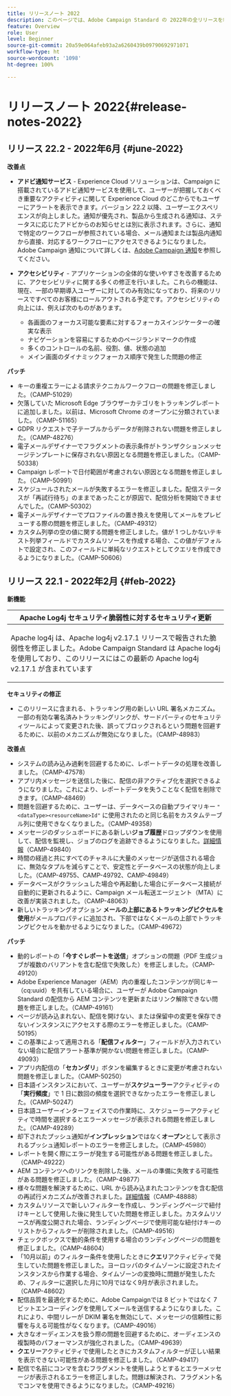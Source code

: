 ```yaml
---
title: リリースノート 2022
description: このページでは、Adobe Campaign Standard の 2022年の全リリースを紹介します。
feature: Overview
role: User
level: Beginner
source-git-commit: 20a59e064afeb93a2a6260439b09790692971071
workflow-type: ht
source-wordcount: '1098'
ht-degree: 100%

---
```


# リリースノート 2022{#release-notes-2022}

## リリース 22.2 - 2022年6月 {#june-2022}

**改善点**

* **アドビ通知サービス** - Experience Cloud ソリューションは、Campaign に搭載されているアドビ通知サービスを使用して、ユーザーが把握しておくべき重要なアクティビティに関して Experience Cloud のどこからでもユーザーにアラートを表示できます。バージョン 22.2 以降、ユーザーエクスペリエンスが向上しました。通知が優先され、製品から生成される通知は、ステータスに応じたアドビからのお知らせとは別に表示されます。さらに、通知で特定のワークフローが参照されている場合、メール通知または製品内通知から直接、対応するワークフローにアクセスできるようになりました。Adobe Campaign 通知について詳しくは、[Adobe Campaign 通知](../../administration/using/sending-internal-notifications.md)を参照してください。

<!--
* **Optimization in Workflow startup** - Adobe has added a new capability which can tune the number of workflows that start around the same time. This would help prevent CPU spikes that could have led to service interruptions or downtime. Adobe would enable it after 22.2 release. There is no further action item on customer regarding the same.
-->

* **アクセシビリティ** - アプリケーションの全体的な使いやすさを改善するために、アクセシビリティに関する多くの修正を行いました。これらの機能は、現在、一部の早期導入ユーザーに対してのみ有効になっており、将来のリリースですべてのお客様にロールアウトされる予定です。アクセシビリティの向上には、例えば次のものがあります。

   * 各画面のフォーカス可能な要素に対するフォーカスインジケーターの確実な表示
   * ナビゲーションを容易にするためのページランドマークの作成
   * 多くのコントロールの名前、役割、値、状態の追加
   * メイン画面のダイナミックフォーカス順序で発生した問題の修正


**パッチ**

* キーの重複エラーによる請求テクニカルワークフローの問題を修正しました。（CAMP-51029）
* 欠落していた Microsoft Edge ブラウザーカテゴリをトラッキングレポートに追加しました。以前は、Microsoft Chrome のオープンに分類されていました。（CAMP-51165）
* GDPR リクエストで子テーブルからデータが削除されない問題を修正しました。（CAMP-48276）
* 電子メールデザイナーでフラグメントの表示条件がトランザクションメッセージテンプレートに保存されない原因となる問題を修正しました。（CAMP-50338）
* Campaign レポートで日付範囲が考慮されない原因となる問題を修正しました。（CAMP-50991）
* スケジュールされたメールが失敗するエラーを修正しました。配信ステータスが「再試行待ち」のままであったことが原因で、配信分析を開始できませんでした。（CAMP-50302）
* 電子メールデザイナーでプロファイルの置き換えを使用してメールをプレビューする際の問題を修正しました。（CAMP-49312）
* カスタム列挙の空の値に関する問題を修正しました。値が 1 つしかないテキスト列挙フィールドでカスタムリソースを作成する場合、この値がデフォルトで設定され、このフィールドに単純なリクエストとしてクエリを作成できるようになりました。（CAMP-50606）


## リリース 22.1 - 2022年2月 {#feb-2022}

**新機能**

<table> 
<thead> 
<tr> 
<th> <strong>Apache Log4j セキュリティ脆弱性に対するセキュリティ更新</strong><br /> </th> 
</tr> 
</thead> 
<tbody> 
<tr> 
<td>
<p>Apache log4j は、Apache log4j v2.17.1 リリースで報告された脆弱性を修正しました。Adobe Campaign Standard は Apache log4j を使用しており、このリリースにはこの最新の Apache log4j v2.17.1 が含まれています </p>
</td> 
</tr> 
</tbody> 
</table>

**セキュリティの修正**

* このリリースに含まれる、トラッキング用の新しい URL 署名メカニズム。一部の有効な署名済みトラッキングリンクが、サードパーティのセキュリティツールによって変更された後、誤ってブロックされるという問題を回避するために、以前のメカニズムが無効になりました。（CAMP-48983）

**改善点**

* システムの読み込み過剰を回避するために、レポートデータの処理を改善しました。（CAMP-47578）
* アプリ内メッセージを送信した後に、配信の非アクティブ化を選択できるようになりました。これにより、レポートデータを失うことなく配信を削除できます。（CAMP-48469）
* 問題を回避するために、ユーザーは、データベースの自動プライマリキー `"<dataType><resourceName>Id"` に使用されたのと同じ名前をカスタムテーブル列に使用できなくなりました。（CAMP-49358）
* メッセージのダッシュボードにある新しい&#x200B;**ジョブ履歴**&#x200B;ドロップダウンを使用して、配信を監視し、ジョブのログを追跡できるようになりました。[詳細情報](../../sending/using/monitoring-a-delivery.md)（CAMP-49840）
* 時間の経過と共にすべてのチャネルに大量のメッセージが送信される場合に、無効なタプルを減らすことで、安定性とデータベースの状態が向上しました。（CAMP-49755、CAMP-49792、CAMP-49849）
* データベースがクラッシュした場合や再起動した場合にデータベース接続が自動的に更新されるように、Campaign メール転送エージェント（MTA）に改善が実装されました。（CAMP-48063）
* 新しいトラッキングオプション **メールの上部にあるトラッキングピクセルを使用**&#x200B;がメールプロパティに追加され、下部ではなくメールの上部でトラッキングピクセルを動かせるようになりました。（CAMP-49672）

**パッチ**

* 動的レポートの「**今すぐレポートを送信**」オプションの問題（PDF 生成ジョブが複数のバリアントを含む配信で失敗した）を修正しました。（CAMP-49120）
* Adobe Experience Manager（AEM）内の重複したコンテンツが同じキー（cq:uuid）を共有している場合に、ユーザーが Adobe Campaign Standard の配信から AEM コンテンツを更新またはリンク解除できない問題を修正しました。（CAMP-49161）
* ページが読み込まれない、配信を開けない、または保留中の変更を保存できないインスタンスにアクセスする際のエラーを修正しました。（CAMP-50195）
* この基準によって適用される「**配信フィルター**」フィールドが入力されていない場合に配信アラート基準が開かない問題を修正しました。（CAMP-49093）
* アプリ内配信の「**セカンダリ**」ボタンを編集するときに変更が考慮されない問題を修正しました。（CAMP-50250）
* 日本語インスタンスにおいて、ユーザーが&#x200B;**スケジューラー**&#x200B;アクティビティの「**実行頻度**」で 1 日に数回の頻度を選択できなかったエラーを修正しました。（CAMP-50247）
* 日本語ユーザーインターフェイスでの作業時に、スケジューラーアクティビティで時間を選択するとエラーメッセージが表示される問題を修正しました。（CAMP-49289）
* 却下されたプッシュ通知が&#x200B;**インプレッション**&#x200B;ではなく&#x200B;**オープン**&#x200B;として表示されるプッシュ通知レポートのエラーを修正しました。（CAMP-45980）
* レポートを開く際にエラーが発生する可能性がある問題を修正しました。（CAMP-49222）
* AEM コンテンツへのリンクを削除した後、メールの準備に失敗する可能性がある問題を修正しました。（CAMP-49877）
* 様々な問題を解決するために、URL から読み込まれたコンテンツを含む配信の再試行メカニズムが改善されました。[詳細情報](../../designing/using/using-existing-content.md#retrieving-content-from-a-url-automatically-at-preparation-time)（CAMP-48888）
* カスタムリソースで新しいフィルターを作成し、ランディングページで紐付けキーとして使用した後に発生していた問題を修正しました。カスタムリソースが再度公開された場合、ランディングページで使用可能な紐付けキーのリストからフィルターが削除されました。（CAMP-49516）
* チェックボックスで動的条件を使用する場合のランディングページの問題を修正しました。（CAMP-48604）
* 「10月以前」のフィルター条件を使用したときに&#x200B;**クエリ**&#x200B;アクティビティで発生していた問題を修正しました。ヨーロッパのタイムゾーンに設定されたインスタンスから作業する場合、タイムゾーンの変換時に問題が発生したため、フィルターに選択した月に10月ではなく9月が表示されました。（CAMP-48602）
* 配信品質を最適化するために、Adobe Campaignでは 8 ビットではなく 7 ビットエンコーディングを使用してメールを送信するようになりました。これにより、中間リレーが DKIM 署名を無効にして、メッセージの信頼性に影響を与える可能性がなくなります。（CAMP-49016）
* 大きなオーディエンスを扱う際の問題を回避するために、オーディエンスの複製時のパフォーマンスが強化されました。（CAMP-49639）
* **クエリー**&#x200B;アクティビティで使用したときにカスタムフィルターが正しい結果を表示できない可能性がある問題を修正しました。（CAMP-49417）
* 配信で名前にコンマを含むフラグメントを使用しようとするとエラーメッセージが表示されるエラーを修正しました。問題は解決され、フラグメント名でコンマを使用できるようになりました。（CAMP-49216）

